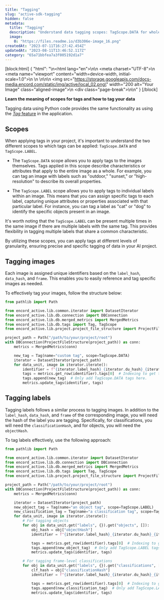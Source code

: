 ```yaml
---
title: "Tagging"
slug: "active-sdk-tagging"
hidden: false
metadata: 
  title: "Tagging"
  description: "Understand data tagging scopes: TagScope.DATA for whole images & TagScope.LABEL for individual labels. Precise AI data tagging with Encord Active."
  image: 
    0: "https://files.readme.io/d3b306e-image_16.png"
createdAt: "2023-07-11T16:27:42.454Z"
updatedAt: "2023-08-11T13:46:52.117Z"
category: "65a71bbfea7a3f005192d1a7"
---
```


[block:html]
{
  "html": "<!DOCTYPE html>\n<html lang=\"en\">\n<head>\n    <meta charset=\"UTF-8\">\n    <meta name=\"viewport\" content=\"width=device-width, initial-scale=1.0\">\n    <title>Aligned Image with Page Break</title>\n    <style>\n        .aligned-image {\n            display: block;\n            margin: auto; /* This centers the image */\n        }\n\n        .page-break {\n            page-break-after: always; /* This adds a page break after the image */\n        }\n    </style>\n</head>\n<body>\n    <img src=\"https://storage.googleapis.com/docs-media.encord.com/static/img/active/local_02.png\" width=\"200 alt=\"Your Image\" class=\"aligned-image\">\n    <div class=\"page-break\"></div>\n</body>\n</html>"
}
[/block]

**Learn the meaning of scopes for tags and how to tag your data**

Tagging data using Python code provides the same functionality as using the [_Tag_ feature](https://docs.encord.com/docs/active-tagging) in the application.

## Scopes

When applying tags in your project, it's important to understand the two different scopes to which tags can be applied: `TagScope.DATA` and `TagScope.LABEL`.

* The `TagScope.DATA` scope allows you to apply tags to the images themselves.
  Tags applied in this scope describe characteristics or attributes that apply to the entire image as a whole. For example, you can tag an image with labels such as "outdoor," "sunset," or "high-resolution" to describe its overall properties.

* The `TagScope.LABEL` scope allows you to apply tags to individual labels within an image.
  This means that you can assign specific tags to each label, capturing unique attributes or properties associated with that particular label. For instance, you can tag a label as "cat" or "dog" to identify the specific objects present in an image.

It's worth noting that the `TagScope.LABEL` can be present multiple times in the same image if there are multiple labels with the same tag. This provides flexibility in tagging multiple labels that share a common characteristic.

By utilizing these scopes, you can apply tags at different levels of granularity, ensuring precise and specific tagging of data in your AI project.

## Tagging images

Each image is assigned unique identifiers based on the `label_hash`, `data_hash`, and `frame`. This enables you to easily reference and tag specific images as needed.

To effectively tag your images, follow the structure below:

```python
from pathlib import Path

from encord_active.lib.common.iterator import DatasetIterator
from encord_active.lib.db.connection import DBConnection
from encord_active.lib.db.merged_metrics import MergedMetrics
from encord_active.lib.db.tags import Tag, TagScope
from encord_active.lib.project.project_file_structure import ProjectFileStructure

project_path = Path("/path/to/your/project/root")
with DBConnection(ProjectFileStructure(project_path)) as conn:
    metrics = MergedMetrics(conn)

    new_tag = Tag(name="custom tag", scope=TagScope.DATA)
    iterator = DatasetIterator(project_path)
    for data_unit, image in iterator.iterate():
        identifier = f"{iterator.label_hash}_{iterator.du_hash}_{iterator.frame:05d}"
        tags = metrics.get_row(identifier).tags[0]  # Indexing to get the pd.Series content
        tags.append(new_tag)  # Only add TagScope.DATA tags here.
        metrics.update_tags(identifier, tags)
```

## Tagging labels

Tagging labels follows a similar process to tagging images. In addition to the `label_hash`, `data_hash`, and `frame` of the corresponding image, you will need the hash of the label you are tagging. Specifically, for classifications, you will need the `classificationHash`, and for objects, you will need the `objectHash`.

To tag labels effectively, use the following approach:

```python
from pathlib import Path

from encord_active.lib.common.iterator import DatasetIterator
from encord_active.lib.db.connection import DBConnection
from encord_active.lib.db.merged_metrics import MergedMetrics
from encord_active.lib.db.tags import Tag, TagScope
from encord_active.lib.project.project_file_structure import ProjectFileStructure

project_path = Path("/path/to/your/project/root")
with DBConnection(ProjectFileStructure(project_path)) as conn:
    metrics = MergedMetrics(conn)

    iterator = DatasetIterator(project_path)
    new_object_tag = Tag(name="an object tag", scope=TagScope.LABEL)
    new_classification_tag = Tag(name="a classification tag", scope=TagScope.LABEL)
    for data_unit, image in iterator.iterate():
        # For tagging objects
        for obj in data_unit.get("labels", {}).get("objects", []):
            obj_hash = obj["objectHash"]
            identifier = f"{iterator.label_hash}_{iterator.du_hash}_{iterator.frame:05d}_{obj_hash}"

            tags = metrics.get_row(identifier).tags[0]  # Indexing to get the pd.Series content
            tags.append(new_object_tag)  # Only add TagScope.LABEL tags here.
            metrics.update_tags(identifier, tags)

        # For tagging frame-level classifications
        for obj in data_unit.get("labels", {}).get("classifications", []):
            clf_hash = obj["classificationHash"]
            identifier = f"{iterator.label_hash}_{iterator.du_hash}_{iterator.frame:05d}_{clf_hash}"

            tags = metrics.get_row(identifier).tags[0]  # Indexing to get the pd.Series content
            tags.append(new_classification_tag)  # Only add TagScope.LABEL tags here.
            metrics.update_tags(identifier, tags)
```